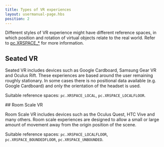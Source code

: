 ```yaml
---
title: Types of VR experiences
layout: usermanual-page.hbs
position: 2
---
```


Different styles of VR experience might have different reference spaces, in which position and rotation of virtual objects relate to the real world. Refer to [pc.XRSPACE_*][1] for more information.

## Seated VR

Seated VR includes devices such as Google Cardboard, Samsung Gear VR and Oculus Rift. These experiences are based around the user remaining roughly stationary. In some cases there is no positional data available (e.g. Google Cardboard) and only the orientation of the headset is used.

Suitable reference spaces: `pc.XRSPACE_LOCAL`, `pc.XRSPACE_LOCALFLOOR`.

## Room Scale VR

Room Scale VR includes devices such as the Oculus Quest, HTC Vive and many others. Room scale experiences are designed to allow a small or large amount of movement away from the origin position of the scene.

Suitable reference spaces: `pc.XRSPACE_LOCALFLOOR`, `pc.XRSPACE_BOUNDEDFLOOR`, `pc.XRSPACE_UNBOUNDED`.

[1]: /api/pc.html#XRSPACE_VIEWER
